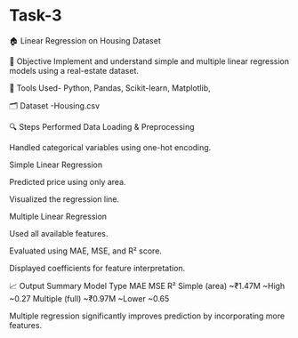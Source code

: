# Task-3
🏠 Linear Regression on Housing Dataset

📌 Objective
Implement and understand simple and multiple linear regression models using a real-estate dataset.

🧰 Tools Used-
Python,
Pandas,
Scikit-learn,
Matplotlib,

🗂️ Dataset
-Housing.csv

🔍 Steps Performed
Data Loading & Preprocessing

Handled categorical variables using one-hot encoding.

Simple Linear Regression

Predicted price using only area.

Visualized the regression line.

Multiple Linear Regression

Used all available features.

Evaluated using MAE, MSE, and R² score.

Displayed coefficients for feature interpretation.

📈 Output Summary
Model Type	MAE	MSE	R²
Simple (area)	~₹1.47M	~High	~0.27
Multiple (full)	~₹0.97M	~Lower	~0.65

Multiple regression significantly improves prediction by incorporating more features.
